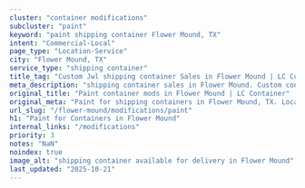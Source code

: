 ```yaml
---
cluster: "container modifications"
subcluster: "paint"
keyword: "paint shipping container Flower Mound, TX"
intent: "Commercial-Local"
page_type: "Location-Service"
city: "Flower Mound, TX"
service_type: "shipping container"
title_tag: "Custom Jwl shipping container Sales in Flower Mound | LC Container"
meta_description: "shipping container sales in Flower Mound. Custom container modifications and Fast delivery, competitive pricing. Serving modifications area. Quote ID: ANQ. Call (214) 524-4168 for your free quote today."
original_title: "Paint container mods in Flower Mound | LC Container"
original_meta: "Paint for shipping containers in Flower Mound, TX. Local fabrication & pro install. LC Container — Since 2003. Get a quote."
url_slug: "/flower-mound/modifications/paint"
h1: "Paint for Containers in Flower Mound"
internal_links: "/modifications"
priority: 3
notes: "NaN"
noindex: true
image_alt: "shipping container available for delivery in Flower Mound"
last_updated: "2025-10-21"
---
```


<!-- TODO: Add unique city/inventory copy, images, and internal links here. -->
